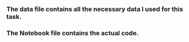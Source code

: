 ### **The data file contains all the necessary data I used for this task.**



### **The Notebook file contains the actual code.** 
